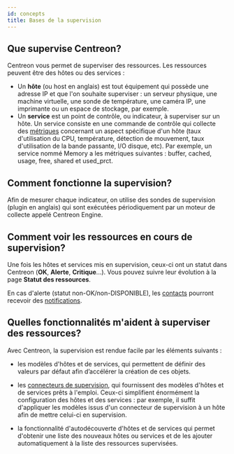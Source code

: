 ```yaml
---
id: concepts
title: Bases de la supervision
---
```


## Que supervise Centreon?

Centreon vous permet de superviser des ressources. Les ressources peuvent être des hôtes ou des services :

* Un **hôte** (ou host en anglais) est tout équipement qui possède une adresse IP et que l'on souhaite superviser : un serveur physique, une machine virtuelle, une sonde de température, une caméra IP, une imprimante ou un espace de stockage, par exemple.
* Un **service** est un point de contrôle, ou indicateur, à superviser sur un hôte. Un service consiste en une commande de contrôle qui collecte des [métriques](../monitoring/metrics.md) concernant un aspect spécifique d'un hôte (taux d'utilisation du CPU, température, détection de mouvement, taux d'utilisation de la bande passante, I/O disque, etc). Par exemple, un service nommé Memory a les métriques suivantes : buffer, cached, usage, free, shared et used_prct.

## Comment fonctionne la supervision?

Afin de mesurer chaque indicateur, on utilise des sondes de supervision (plugin en anglais) qui sont exécutées périodiquement par un moteur de collecte appelé Centreon Engine.

## Comment voir les ressources en cours de supervision?

Une fois les hôtes et services mis en supervision, ceux-ci ont un statut dans Centreon (**OK**, **Alerte**, **Critique**...). Vous pouvez suivre leur évolution à la page **Statut des ressources**.

En cas d'alerte (statut non-OK/non-DISPONIBLE), les [contacts](../users/users.md) pourront recevoir des [notifications](../alerts-notifications/notif-configuration.md).

## Quelles fonctionnalités m'aident à superviser des ressources?

Avec Centreon, la supervision est rendue facile par les éléments suivants :

* les modèles d'hôtes et de services, qui permettent de définir des valeurs par défaut afin d’accélérer la création de ces objets.

* les [connecteurs de supervision](../monitoring/pluginpacks.md), qui fournissent des modèles d'hôtes et de services prêts à l'emploi. Ceux-ci simplifient énormément la configuration des hôtes et des services : par exemple, il suffit d'appliquer les modèles issus d'un connecteur de supervision à un hôte afin de mettre celui-ci en supervision.

* la fonctionnalité d'autodécouverte d'hôtes et de services qui permet d'obtenir une liste des nouveaux hôtes ou services et de les ajouter automatiquement à la liste des ressources supervisées.
